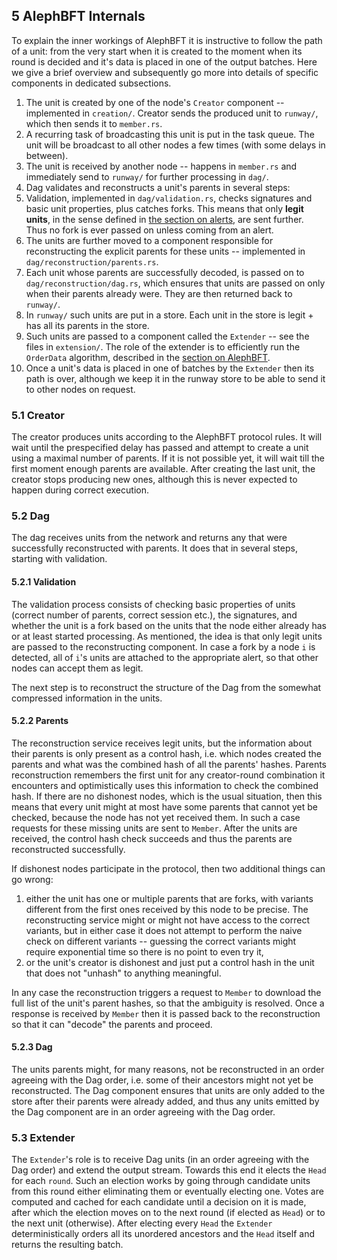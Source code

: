 ## 5 AlephBFT Internals

To explain the inner workings of AlephBFT it is instructive to follow the path of a unit: from the very start when it is created to the moment when its round is decided and it's data is placed in one of the output batches. Here we give a brief overview and subsequently go more into details of specific components in dedicated subsections.

1. The unit is created by one of the node's `Creator` component -- implemented in `creation/`. Creator sends the produced unit to `runway/`, which then sends it to `member.rs`.
2. A recurring task of broadcasting this unit is put in the task queue. The unit will be broadcast to all other nodes a few times (with some delays in between).
3. The unit is received by another node -- happens in `member.rs` and immediately send to `runway/` for further processing in `dag/`.
4. Dag validates and reconstructs a unit's parents in several steps:
  1. Validation, implemented in `dag/validation.rs`, checks signatures and basic unit properties, plus catches forks. This means that only **legit units**, in the sense defined in [the section on alerts](how_alephbft_does_it.md#25-alerts----dealing-with-fork-spam), are sent further. Thus no fork is ever passed on unless coming from an alert.
  2. The units are further moved to a component responsible for reconstructing the explicit parents for these units -- implemented in `dag/reconstruction/parents.rs`.
  3. Each unit whose parents are successfully decoded, is passed on to `dag/reconstruction/dag.rs`, which ensures that units are passed on only when their parents already were. They are then returned back to `runway/`.
5. In `runway/` such units are put in a store. Each unit in the store is legit + has all its parents in the store.
6. Such units are passed to a component called the `Extender` -- see the files in `extension/`. The role of the extender is to efficiently run the `OrderData` algorithm, described in the [section on AlephBFT](how_alephbft_does_it.md).
7. Once a unit's data is placed in one of batches by the `Extender` then its path is over, although we keep it in the runway store to be able to send it to other nodes on request.

### 5.1 Creator

The creator produces units according to the AlephBFT protocol rules. It will wait until the prespecified delay has passed and attempt to create a unit using a maximal number of parents. If it is not possible yet, it will wait till the first moment enough parents are available. After creating the last unit, the creator stops producing new ones, although this is never expected to happen during correct execution.

### 5.2 Dag

The dag receives units from the network and returns any that were successfully reconstructed with parents. It does that in several steps, starting with validation.

#### 5.2.1 Validation

The validation process consists of checking basic properties of units (correct number of parents, correct session etc.), the signatures, and whether the unit is a fork based on the units that the node either already has or at least started processing. As mentioned, the idea is that only legit units are passed to the reconstructing component. In case a fork by a node `i` is detected, all of `i`'s units are attached to the appropriate alert, so that other nodes can accept them as legit.

The next step is to reconstruct the structure of the Dag from the somewhat compressed information in the units.

#### 5.2.2 Parents

The reconstruction service receives legit units, but the information about their parents is only present as a control hash, i.e. which nodes created the parents and what was the combined hash of all the parents' hashes. Parents reconstruction remembers the first unit for any creator-round combination it encounters and optimistically uses this information to check the combined hash. If there are no dishonest nodes, which is the usual situation, then this means that every unit might at most have some parents that cannot yet be checked, because the node has not yet received them. In such a case requests for these missing units are sent to `Member`. After the units are received, the control hash check succeeds and thus the parents are reconstructed successfully.

If dishonest nodes participate in the protocol, then two additional things can go wrong:

1. either the unit has one or multiple parents that are forks, with variants different from the first ones received by this node to be precise. The reconstructing service might or might not have access to the correct variants, but in either case it does not attempt to perform the naive check on different variants -- guessing the correct variants might require exponential time so there is no point to even try it,
2.  or the unit's creator is dishonest and just put a control hash in the unit that does not "unhash" to anything meaningful.

In any case the reconstruction triggers a request to `Member` to download the full list of the unit's parent hashes, so that the ambiguity is resolved. Once a response is received by `Member` then it is passed back to the reconstruction so that it can "decode" the parents and proceed.

#### 5.2.3 Dag

The units parents might, for many reasons, not be reconstructed in an order agreeing with the Dag order, i.e. some of their ancestors might not yet be reconstructed. The Dag component ensures that units are only added to the store after their parents were already added, and thus any units emitted by the Dag component are in an order agreeing with the Dag order.

### 5.3 Extender

The `Extender`'s role is to receive Dag units (in an order agreeing with the Dag order) and extend the output stream. Towards this end it elects the `Head` for each `round`. Such an election works by going through candidate units from this round either eliminating them or eventually electing one. Votes are computed and cached for each candidate until a decision on it is made, after which the election moves on to the next round (if elected as `Head`) or to the next unit (otherwise). After electing every `Head` the `Extender` deterministically orders all its unordered ancestors and the `Head` itself and returns the resulting batch.

